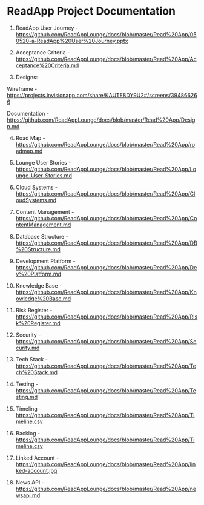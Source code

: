 # ReadApp Project Documentation

1. ReadApp User Journey - https://github.com/ReadAppLounge/docs/blob/master/Read%20App/050520-a-ReadApp%20User%20Journey.pptx

2. Acceptance Criteria - https://github.com/ReadAppLounge/docs/blob/master/Read%20App/Acceptance%20Criteria.md 

3. Designs: 

Wireframe - https://projects.invisionapp.com/share/KAUTE8DY9U2#/screens/394866266

Documentation - https://github.com/ReadAppLounge/docs/blob/master/Read%20App/Design.md  

4. Road Map - https://github.com/ReadAppLounge/docs/blob/master/Read%20App/roadmap.md 

5. Lounge User Stories - https://github.com/ReadAppLounge/docs/blob/master/Read%20App/Lounge-User-Stories.md 

6. Cloud Systems - https://github.com/ReadAppLounge/docs/blob/master/Read%20App/CloudSystems.md 

7. Content Management - https://github.com/ReadAppLounge/docs/blob/master/Read%20App/ContentManagement.md 

8. Database Structure - https://github.com/ReadAppLounge/docs/blob/master/Read%20App/DB%20Structure.md 

9. Development Platform - https://github.com/ReadAppLounge/docs/blob/master/Read%20App/Dev%20Platform.md 

10. Knowledge Base - https://github.com/ReadAppLounge/docs/blob/master/Read%20App/Knowledge%20Base.md 

11. Risk Register - https://github.com/ReadAppLounge/docs/blob/master/Read%20App/Risk%20Register.md 

12. Security - https://github.com/ReadAppLounge/docs/blob/master/Read%20App/Security.md 

13. Tech Stack - https://github.com/ReadAppLounge/docs/blob/master/Read%20App/Tech%20Stack.md

14. Testing - https://github.com/ReadAppLounge/docs/blob/master/Read%20App/Testing.md 

15. Timeling - https://github.com/ReadAppLounge/docs/blob/master/Read%20App/Timeline.csv 

16. Backlog - https://github.com/ReadAppLounge/docs/blob/master/Read%20App/Timeline.csv 

17. Linked Account - https://github.com/ReadAppLounge/docs/blob/master/Read%20App/linked-account.jpg

18. News API - https://github.com/ReadAppLounge/docs/blob/master/Read%20App/newsapi.md
